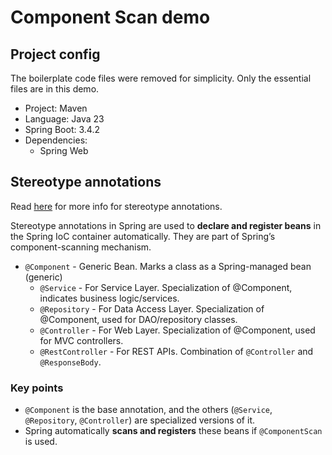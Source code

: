# Component Scan demo

## Project config

The boilerplate code files were removed for simplicity. Only the essential files are in this demo.

- Project: Maven
- Language: Java 23
- Spring Boot: 3.4.2
- Dependencies:
  - Spring Web

## Stereotype annotations

Read [here](https://docs.spring.io/spring-framework/reference/core/beans/classpath-scanning.html) for more info for stereotype annotations.

Stereotype annotations in Spring are used to **declare and register beans** in the Spring IoC container automatically. They are part of Spring’s component-scanning mechanism.

- `@Component` - Generic Bean. Marks a class as a Spring-managed bean (generic)
  - `@Service` - For Service Layer. Specialization of @Component, indicates business logic/services.
  - `@Repository` - For Data Access Layer. Specialization of @Component, used for DAO/repository classes.
  - `@Controller` - For Web Layer. Specialization of @Component, used for MVC controllers.
  - `@RestController` - For REST APIs. Combination of `@Controller` and `@ResponseBody`.

### Key points

- `@Component` is the base annotation, and the others (`@Service`, `@Repository`, `@Controller`) are specialized versions of it.
- Spring automatically **scans and registers** these beans if `@ComponentScan` is used.
